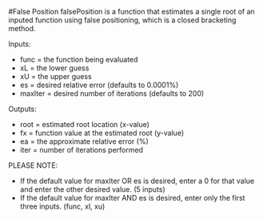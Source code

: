 #False Position
falsePosition is a function that estimates a single root of an inputed function using false positioning, which is a closed bracketing method.

Inputs:
* func = the function being evaluated
* xL = the lower guess
* xU = the upper guess
* es = desired relative error (defaults to 0.0001%)
* maxIter = desired number of iterations (defaults to 200)
 
Outputs:
* root = estimated root location (x-value)
* fx = function value at the estimated root (y-value)
* ea = the approximate relative error (%)
* iter = number of iterations performed

PLEASE NOTE:
* If the default value for maxIter OR es is desired, enter a 0 for that value and enter the other desired value. (5 inputs)
* If the default value for maxIter AND es is desired, enter only the first three inputs. (func, xl, xu)
